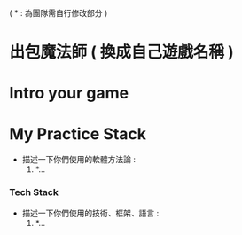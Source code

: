 ( * : 為團隊需自行修改部分 )
# 出包魔法師 ( 換成自己遊戲名稱 )

# Intro your game


# My Practice Stack
- 描述一下你們使用的軟體方法論 :
   1. *...

### Tech Stack
- 描述一下你們使用的技術、框架、語言 :
   1. *...
